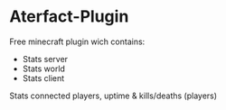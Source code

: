 Aterfact-Plugin
====================================

Free minecraft plugin wich contains:

 * Stats server
 * Stats world
 * Stats client

Stats connected players, uptime & kills/deaths (players)